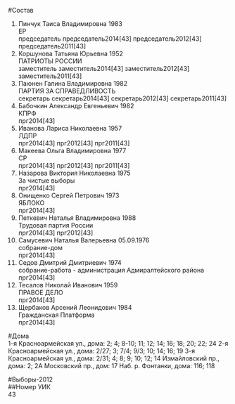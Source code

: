 #Состав  
1. Пинчук Таиса Владимировна 1983  
    ЕР  
    председатель председатель2014[43] председатель2012[43] председатель2011[43]  
2. Коршунова Татьяна Юрьевна 1952  
    ПАТРИОТЫ РОССИИ  
    заместитель заместитель2014[43] заместитель2012[43] заместитель2011[43]  
3. Паюнен Галина Владимировна 1982  
    ПАРТИЯ ЗА СПРАВЕДЛИВОСТЬ  
    секретарь секретарь2014[43] секретарь2012[43] секретарь2011[43]  
4. Бабочкин Александр Евгеньевич 1982  
    КПРФ  
    прг2014[43]  
5. Иванова Лариса Николаевна 1957  
    ЛДПР  
    прг2014[43] прг2012[43] прг2011[43]  
6. Макеева Ольга Владимировна 1977  
    СР  
    прг2014[43] прг2012[43] прг2011[43]  
7. Назарова Виктория Николаевна 1975  
    За чистые выборы  
    прг2014[43]  
8. Онищенко Сергей Петрович 1973  
    ЯБЛОКО  
    прг2014[43]  
9. Петкевич Наталья Владимировна 1988  
    Трудовая партия России  
    прг2014[43] прг2012[43]  
10. Самусевич Наталья Валерьевна 05.09.1976  
    собрание-дом  
    прг2014[43]  
11. Седов Дмитрий Дмитриевич 1974  
    собрание-работа - администрация Адмиралтейского района  
    прг2014[43]  
12. Тесалов Николай Иванович 1959  
    ПРАВОЕ ДЕЛО  
    прг2014[43]  
13. Щербаков Арсений Леонидович 1984  
    Гражданская Платформа  
    прг2014[43]  
  
#Дома  
1-я Красноармейская ул., дома: 2; 4; 8-10; 11; 12; 14; 16; 18; 20; 22; 24 2-я Красноармейская ул., дома: 2/27; 3; 7/4; 9/3; 10; 14; 16; 19 3-я Красноармейская ул., дома: 2/31; 4; 8; 9; 10; 12; 14 Измайловский пр., дома: 2; 2А Московский пр., дом: 17 Наб. р. Фонтанки, дома: 116; 118  
  
#Выборы-2012  
##Номер УИК  
43  

